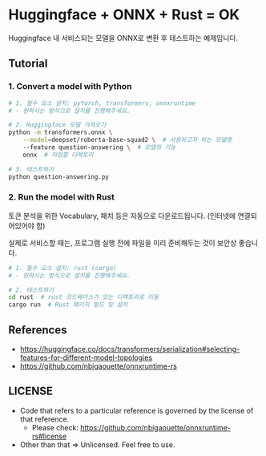 # Huggingface + ONNX + Rust = OK

Huggingface 내 서비스되는 모델을 ONNX로 변환 후 테스트하는 예제입니다.

## Tutorial

### 1. Convert a model with Python

```bash
# 1. 필수 요소 설치: pytorch, transformers, onnxruntime
# - 원하시는 방식으로 설치를 진행해주세요.

# 2. Huggingface 모델 가져오기
python -m transformers.onnx \
    --model=deepset/roberta-base-squad2 \  # 사용하고자 하는 모델명
    --feature question-answering \  # 모델의 기능
    onnx  # 저장할 디렉토리

# 3. 테스트하기
python question-answering.py
```

### 2. Run the model with Rust

토큰 분석을 위한 Vocabulary, 패치 등은 자동으로 다운로드됩니다.
(인터넷에 연결되어있어야 함)

실제로 서비스할 때는, 프로그램 실행 전에 파일을 미리 준비해두는 것이 보안상 좋습니다.

```bash
# 1. 필수 요소 설치: rust (cargo)
# - 원하시는 방식으로 설치를 진행해주세요.

# 2. 테스트하기
cd rust  # rust 코드베이스가 있는 디렉토리로 이동
cargo run  # Rust 패키지 빌드 및 설치
```

## References

* https://huggingface.co/docs/transformers/serialization#selecting-features-for-different-model-topologies
* https://github.com/nbigaouette/onnxruntime-rs

## LICENSE

* Code that refers to a particular reference is governed by the license of that reference.
    - Please check: https://github.com/nbigaouette/onnxruntime-rs#license
* Other than that => Unlicensed. Feel free to use.
